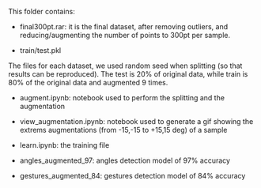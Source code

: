 This folder contains:

+ final300pt.rar: it is the final dataset, after removing outliers, and reducing/augmenting the number of points to 300pt per sample.

+ train/test.pkl

The files for each dataset, we used random seed when splitting (so that results can be reproduced).
The test is 20% of original data, while train is 80% of the original data and augmented 9 times.


+ augment.ipynb: notebook used to perform the splitting and the augmentation

+ view_augmentation.ipynb: notebook used to generate a gif showing the extrems augmentations (from -15,-15 to +15,15 deg) of a sample

+ learn.ipynb: the training file

+ angles_augmented_97: angles detection model of 97% accuracy

+ gestures_augmented_84: gestures detection model of 84% accuracy




































